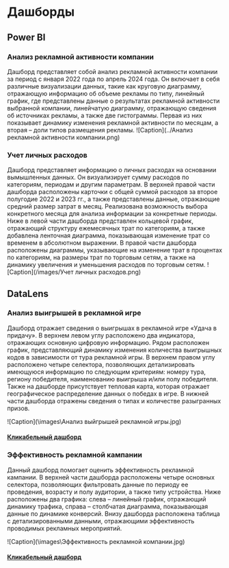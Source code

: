 # Дашборды

## Power BI

### Анализ рекламной активности компании
Дашборд представляет собой анализ рекламной активности компании за период с января 2022 года по апрель 2024 года. Он включает в себя различные визуализации данных, такие как круговую диаграмму, отражающую информацию об объеме рекламы по типу, линейный график, где представлены данные о результатах рекламной активности выбранной компании, линейчатую диаграмму, отражающую сведения об источниках рекламы, а также две гистограммы. Первая из них показывает динамику изменения рекламной активности по месяцам, а вторая – доли типов размещения рекламы.
![Caption](../Анализ рекламной активности компании.png)


### Учет личных расходов
Дашборд представляет информацию о личных расходах на основании вымышленных данных. Он визуализирует сумму расходов по категориям, периодам и другим параметрам. В верхней правой части дашборда расположены карточки с общей суммой расходов за второе полугодие 2022 и 2023 гг., а также представлены данные, отражающие средний размер затрат в месяц. Реализована возможность выбора конкретного месяца для анализа информации за конкретные периоды. Ниже в левой части дашборда представлен кольцевой график, отражающий структуру ежемесячных трат по категориям, а также добавлена ленточная диаграмма, показывающая изменение трат со временем в абсолютном выражении. В правой части дашборда расположены диаграммы, указывающие на изменение трат в процентах по категориям, на размеры трат по торговым сетям, а также на динамику увеличения и уменьшения расходов по торговым сетям.
![Caption](/images/Учет личных расходов.png)


## DataLens

### Анализ выигрышей в рекламной игре
Дашборд отражает сведения о выигрышах в рекламной игре «Удача в придачу». В верхнем левом углу расположено два индикатора, отражающих основную цифровую информацию. Рядом расположен график, представляющий динамику изменения количества выигрышных кодов в зависимости от тура рекламной игры. В верхнем правом углу расположено четыре селектора, позволяющих детализировать имеющуюся информацию по следующим критериям: номеру тура, региону победителя, наименованию выигрыша и/или полу победителя. Также на дашборде присутствует тепловая карта, которая отражает географическое распределение данных о победах в игре. В нижней части дашборда отражены сведения о типах и количестве разыгранных призов.

![Caption](\images\Анализ выйгрышей рекламной игры.jpg)
#### [Кликабельный дашборд](https://datalens.yandex/u0sl1z7wp4qsi)

### Эффективность рекламной кампании
Данный дашборд помогает оценить эффективность рекламной кампании. В верхней части дашборда расположены четыре основных селектора, позволяющих фильтровать данные по периоду ее проведения, возрасту и полу аудитории, а также типу устройства. Ниже расположены два графика: слева – линейный график, отражающий динамику трафика, справа – столбчатая диаграмма, показывающая данные по динамике конверсий. Внизу дашборда расположена таблица с детализированными данными, отражающими эффективность проводимых рекламных мероприятий.


![Caption](\images\Эффективность рекламной компании.jpg)
#### [Кликабельный дашборд](https://datalens.yandex/d06cfidugspo0)

